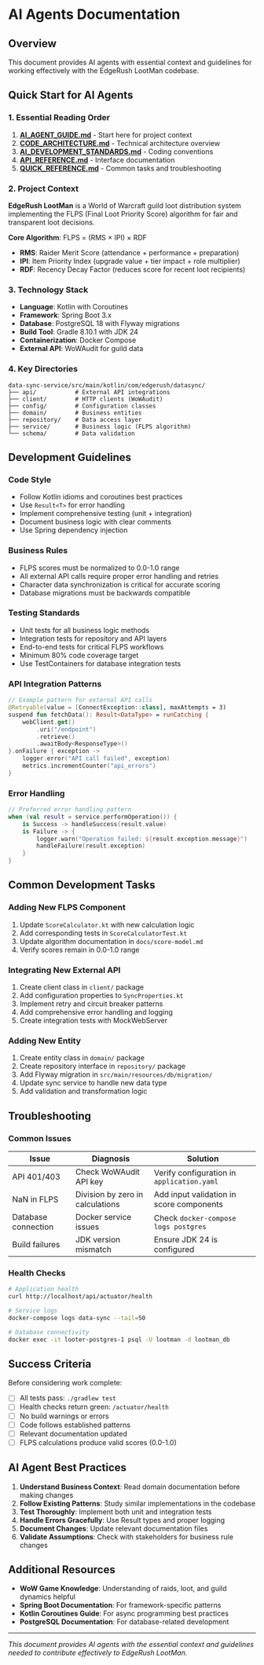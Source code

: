 # AI Agents Documentation

## Overview

This document provides AI agents with essential context and guidelines for working effectively with the EdgeRush LootMan codebase.

## Quick Start for AI Agents

### 1. Essential Reading Order

1. **[AI_AGENT_GUIDE.md](./AI_AGENT_GUIDE.md)** - Start here for project context
2. **[CODE_ARCHITECTURE.md](./CODE_ARCHITECTURE.md)** - Technical architecture overview  
3. **[AI_DEVELOPMENT_STANDARDS.md](./AI_DEVELOPMENT_STANDARDS.md)** - Coding conventions
4. **[API_REFERENCE.md](./API_REFERENCE.md)** - Interface documentation
5. **[QUICK_REFERENCE.md](./QUICK_REFERENCE.md)** - Common tasks and troubleshooting

### 2. Project Context

**EdgeRush LootMan** is a World of Warcraft guild loot distribution system implementing the FLPS (Final Loot Priority Score) algorithm for fair and transparent loot decisions.

**Core Algorithm**: FLPS = (RMS × IPI) × RDF

- **RMS**: Raider Merit Score (attendance + performance + preparation)
- **IPI**: Item Priority Index (upgrade value + tier impact + role multiplier)  
- **RDF**: Recency Decay Factor (reduces score for recent loot recipients)

### 3. Technology Stack

- **Language**: Kotlin with Coroutines
- **Framework**: Spring Boot 3.x
- **Database**: PostgreSQL 18 with Flyway migrations
- **Build Tool**: Gradle 8.10.1 with JDK 24
- **Containerization**: Docker Compose
- **External API**: WoWAudit for guild data

### 4. Key Directories

```
data-sync-service/src/main/kotlin/com/edgerush/datasync/
├── api/           # External API integrations
├── client/        # HTTP clients (WoWAudit)
├── config/        # Configuration classes
├── domain/        # Business entities
├── repository/    # Data access layer
├── service/       # Business logic (FLPS algorithm)
└── schema/        # Data validation
```

## Development Guidelines

### Code Style

- Follow Kotlin idioms and coroutines best practices
- Use `Result<T>` for error handling
- Implement comprehensive testing (unit + integration)
- Document business logic with clear comments
- Use Spring dependency injection

### Business Rules

- FLPS scores must be normalized to 0.0-1.0 range
- All external API calls require proper error handling and retries
- Character data synchronization is critical for accurate scoring
- Database migrations must be backwards compatible

### Testing Standards

- Unit tests for all business logic methods
- Integration tests for repository and API layers
- End-to-end tests for critical FLPS workflows
- Minimum 80% code coverage target
- Use TestContainers for database integration tests

### API Integration Patterns

```kotlin
// Example pattern for external API calls
@Retryable(value = [ConnectException::class], maxAttempts = 3)
suspend fun fetchData(): Result<DataType> = runCatching {
    webClient.get()
        .uri("/endpoint")
        .retrieve()
        .awaitBody<ResponseType>()
}.onFailure { exception ->
    logger.error("API call failed", exception)
    metrics.incrementCounter("api_errors")
}
```

### Error Handling

```kotlin
// Preferred error handling pattern
when (val result = service.performOperation()) {
    is Success -> handleSuccess(result.value)
    is Failure -> {
        logger.warn("Operation failed: ${result.exception.message}")
        handleFailure(result.exception)
    }
}
```

## Common Development Tasks

### Adding New FLPS Component

1. Update `ScoreCalculator.kt` with new calculation logic
2. Add corresponding tests in `ScoreCalculatorTest.kt`
3. Update algorithm documentation in `docs/score-model.md`
4. Verify scores remain in 0.0-1.0 range

### Integrating New External API

1. Create client class in `client/` package
2. Add configuration properties to `SyncProperties.kt`
3. Implement retry and circuit breaker patterns
4. Add comprehensive error handling and logging
5. Create integration tests with MockWebServer

### Adding New Entity

1. Create entity class in `domain/` package
2. Create repository interface in `repository/` package
3. Add Flyway migration in `src/main/resources/db/migration/`
4. Update sync service to handle new data type
5. Add validation and transformation logic

## Troubleshooting

### Common Issues

| Issue | Diagnosis | Solution |
|-------|-----------|----------|
| API 401/403 | Check WoWAudit API key | Verify configuration in `application.yaml` |
| NaN in FLPS | Division by zero in calculations | Add input validation in score components |
| Database connection | Docker service issues | Check `docker-compose logs postgres` |
| Build failures | JDK version mismatch | Ensure JDK 24 is configured |

### Health Checks

```bash
# Application health
curl http://localhost/api/actuator/health

# Service logs
docker-compose logs data-sync --tail=50

# Database connectivity
docker exec -it looter-postgres-1 psql -U lootman -d lootman_db
```

## Success Criteria

Before considering work complete:

- [ ] All tests pass: `./gradlew test`
- [ ] Health checks return green: `/actuator/health`
- [ ] No build warnings or errors
- [ ] Code follows established patterns
- [ ] Relevant documentation updated
- [ ] FLPS calculations produce valid scores (0.0-1.0)

## AI Agent Best Practices

1. **Understand Business Context**: Read domain documentation before making changes
2. **Follow Existing Patterns**: Study similar implementations in the codebase
3. **Test Thoroughly**: Implement both unit and integration tests
4. **Handle Errors Gracefully**: Use Result types and proper logging
5. **Document Changes**: Update relevant documentation files
6. **Validate Assumptions**: Check with stakeholders for business rule changes

## Additional Resources

- **WoW Game Knowledge**: Understanding of raids, loot, and guild dynamics helpful
- **Spring Boot Documentation**: For framework-specific patterns
- **Kotlin Coroutines Guide**: For async programming best practices
- **PostgreSQL Documentation**: For database-related development

---

*This document provides AI agents with the essential context and guidelines needed to contribute effectively to EdgeRush LootMan.*